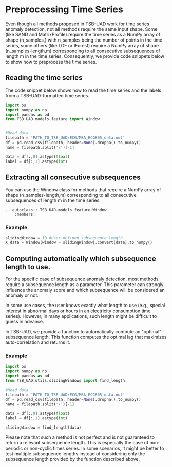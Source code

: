 # Preprocessing Time Series

Even though all methods proposed in TSB-UAD work for time series anomaly detection, not all methods require the same input shape. Some (like SAND and MatrixProfile) require the time series as a NumPy array of shape (n\_samples,) with n\_samples being the number of points in the time series, some others (like LOF or IForest) require a NumPy array of shape (n\_samples-length,m) corresponding to all consecutive subsequences of length m in the time series. Consequently, we provide code snippets below to show how to preprocess the time series.


## Reading the time series

The code snippet below shows how to read the time series and the labels from a TSB-UAD-formatted time series.

```python
import os
import numpy as np
import pandas as pd
from TSB_UAD.models.feature import Window


#Read data
filepath = 'PATH_TO_TSB_UAD/ECG/MBA_ECG805_data.out'
df = pd.read_csv(filepath, header=None).dropna().to_numpy()
name = filepath.split('/')[-1]

data = df[:,0].astype(float)
label = df[:,1].astype(int)
```

## Extracting all consecutive subsequences

You can use the Window class for methods that require a NumPy array of shape (n\_samples-length,m) corresponding to all consecutive subsequences of length m in the time series.

```{eval-rst}  
.. autoclass:: TSB_UAD.models.feature.Window
    :members:

```

### Example

```python
slidingWindow = 10 #User-defined subsequence length
X_data = Window(window = slidingWindow).convert(data).to_numpy()
```

## Computing automatically which subsequence length to use.

For the specific case of subsequence anomaly detection, most methods require a subsequence length as a parameter. This parameter can strongly influence the anomaly score and which subsequence will be considered an anomaly or not. 

In some use cases, the user knows exactly what length to use (e.g., special interest in abnormal days or hours in an electricity consumption time series). However, in many applications, such length might be difficult to guess in advance. 

In TSB-UAD, we provide a function to automatically compute an "optimal" subsequence length. This function computes the optimal lag that maximizes auto-correlation and returns it. 

### Example

```python
import os
import numpy as np
import pandas as pd
from TSB_UAD.utils.slidingWindows import find_length

#Read data
filepath = 'PATH_TO_TSB_UAD/ECG/MBA_ECG805_data.out'
df = pd.read_csv(filepath, header=None).dropna().to_numpy()
name = filepath.split('/')[-1]

data = df[:,0].astype(float)
label = df[:,1].astype(int)

slidingWindow = find_length(data)
```

Please note that such a method is not perfect and is not guaranteed to return a relevant subsequence length. This is especially the case of non-periodic or non-cyclic times series. In some scenarios, it might be better to test multiple subsequence lengths instead of considering only the subsequence length provided by the function described above.   